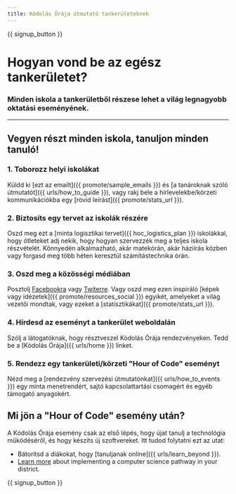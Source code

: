 ```yaml
---
title: Kódolás Órája útmutató tankerületeknek
---
```


{{ signup_button }}

# Hogyan vond be az egész tankerületet?

### Minden iskola a tankerületből részese lehet a világ legnagyobb oktatási eseményének.

* * *

## Vegyen részt minden iskola, tanuljon minden tanuló!

### 1. Toborozz helyi iskolákat

Küldd ki [ezt az emailt]({{ promote/sample_emails }}) és [a tanároknak szóló útmutatót]({{ urls/how_to_guide }}), vagy rakj bele a hírlevelekbe/körzeti kommunikációkba egy [rövid leírást]({{ promote/stats_url }}). <br />

### 2. Biztosíts egy tervet az iskolák részére

Oszd meg ezt a [minta logisztikai tervet]({{ hoc_logistics_plan }}) iskolákkal, hogy ötleteket adj nekik, hogy hogyan szervezzék meg a teljes iskola részvételét. Könnyedén alkalmazható, akár matekórán, akár háziírás közben vagy forgasd meg több héten keresztül számítástechnika órán.

### 3. Oszd meg a közösségi médiában

Posztolj [ Facebookra](https://www.facebook.com/sharer/sharer.php?u=http%3A%2F%2Fhourofcode.com%2Fus) vagy [ Twiterre](https://twitter.com/intent/tweet?url=http%3A%2F%2Fhourofcode.com&text=I%27m%20participating%20in%20this%20year%27s%20%23HourOfCode%2C%20are%20you%3F%20%40codeorg&original_referer=https%3A%2F%2Fwww.google.com%2Furl%3Fq%3Dhttps%253A%252F%252Ftwitter.com%252Fshare%253Fhashtags%253D%2526amp%253Brelated%253Dcodeorg%2526amp%253Btext%253DI%252527m%252Bparticipating%252Bin%252Bthis%252Byear%252527s%252B%252523HourOfCode%25252C%252Bare%252Byou%25253F%252B%252540codeorg%2526amp%253Burl%253Dhttp%25253A%25252F%25252Fhourofcode.com%26sa%3DD%26sntz%3D1%26usg%3DAFQjCNE1GLTUbKZfMlEh9Aj5w0iswz6PYQ&related=codeorg&hashtags=). Vagy oszd meg ezen inspiráló [képek vagy idézetek]({{ promote/resources_social }}) egyikét, amelyeket a világ vezetői mondtak, vagy ezeket a [statisztikákat]({{ promote/stats_url }}).

### 4. Hírdesd az eseményt a tankerület weboldalán

Szólj a látogatóknak, hogy résztveszel Kódolás Órája rendezvényeken. Tedd be a [Kódolás Órája]({{ urls/home }}) linket.

### 5. Rendezz egy tankerületi/körzeti "Hour of Code" eseményt

Nézd meg a [rendezvény szervezési útmutatónkat]({{ urls/how_to_events }}) egy minta menetrendért, sajtó kapcsolattartási csomagért és egyéb támogató anyagokért.

## Mi jön a "Hour of Code" esemény után?

A Kódolás Órája esemény csak az első lépés, hogy újat tanulj a technológia működéséről, és hogy készíts új szoftvereket. Itt tudod folytatni ezt az utat:

- Bátorítsd a diákokat, hogy [tanuljanak online]({{ urls/learn_beyond }}).
- [Learn more](https://code.org/administrators) about implementing a computer science pathway in your district.

{{ signup_button }}